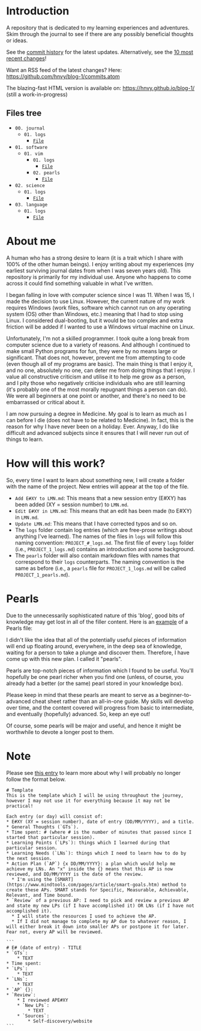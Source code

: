 # Introduction
A repository that is dedicated to my learning experiences and adventures. Skim through the journal to see if there are any possibly beneficial thoughts or ideas.

See the [commit history](https://github.com/hnvy/blog-1/commits/main) for the latest updates. Alternatively, see the [10 most recent changes](https://github.com/hnvy/blog-1/compare/main%5E%5E%5E%5E%5E%5E%5E%5E%5E%5E...main)!

Want an RSS feed of the latest changes? Here: https://github.com/hnvy/blog-1/commits.atom

The blazing-fast HTML version is available on: https://hnvy.github.io/blog-1/ (still a work-in-progress)

## Files tree
- `00. journal`
    - `01. logs`
        - [`File`](./00.%20journal/01.%20logs/journal_1_logs.html)
- `01. software`
    - `01. vim`
        - `01. logs`
            - [`File`](./01.%20software/01.%20vim/01.%20logs/vim_1_logs.html)
        - `02. pearls`
            - [`File`](./01.%20software/01.%20vim/02.%20pearls/vim_1_pearls.html)
- `02. science`
    - `01. logs`
		- [`File`](./02.%20science/01.%20logs/science_1_logs.html)
- `03. language`
	- `01. logs`
		- [`File`](./03.%20language/01.%20logs/language_1_logs.html)

# About me
A human who has a strong desire to learn (it is a trait which I share with 100% of the other human beings). I enjoy writing about my experiences (my earliest surviving journal dates from when I was seven years old). This repository is primarily for my individual use. Anyone who happens to come across it could find something valuable in what I've written.

I began falling in love with computer science since I was 11. When I was 15, I made the decision to use Linux. However, the current nature of my work requires Windows (work files, software which cannot run on any operating system (OS) other than Windows, etc.) meaning that I had to stop using Linux. I considered dual-booting, but it would be too complex and extra friction will be added if I wanted to use a Windows virtual machine on Linux.

Unfortunately, I'm not a skilled programmer. I took quite a long break from computer science due to a variety of reasons. And although I continued to make small Python programs for fun, they were by no means large or significant. That does not, however, prevent me from attempting to code (even though all of my programs are basic). The main thing is that I enjoy it, and no one, absolutely no one, can deter me from doing things that I enjoy. I value all constructive criticism and utilise it to help me grow as a person, and I pity those who negatively criticise individuals who are still learning (it's probably one of the most morally repugnant things a person can do). We were all beginners at one point or another, and there's no need to be embarrassed or critical about it.

I am now pursuing a degree in Medicine. My goal is to learn as much as I can before I die (does not have to be related to Medicine). In fact, this is the reason for why I have never been on a holiday. Ever. Anyway, I do like difficult and advanced subjects since it ensures that I will never run out of things to learn.

# How will this work?
So, every time I want to learn about something new, I will create a folder with the name of the project. New entries will appear at the top of the file.

* `Add E#XY to LMN.md`: This means that a new session entry (E#XY) has been added (XY = session number) to `LMN.md`.
* `Edit E#XY in LMN.md`: This means that an edit has been made (to E#XY) in `LMN.md`.
* `Update LMN.md`: This means that I have corrected typos and so on.
* The `logs` folder contain log entries (which are free-prose writings about anything I've learned). The names of the files in `logs` will follow this naming convention: `PROJECT_#_logs.md`. The first file of every `logs` folder (i.e., `PROJECT_1_logs.md`) contains an introduction and some background.
* The `pearls` folder will also contain markdown files with names that correspond to their `logs` counterparts. The naming convention is the same as before (i.e., a `pearls` file for `PROJECT_1_logs.md` will be called `PROJECT_1_pearls.md`).

# Pearls
Due to the unnecessarily sophisticated nature of this 'blog', good bits of knowledge may get lost in all of the filler content. Here is an [example](./01.%20software/01.%20vim/02.%20pearls/vim_1_pearls.md) of a Pearls file:

I didn't like the idea that all of the potentially useful pieces of information will end up floating around, everywhere, in the deep sea of knowledge, waiting for a person to take a plunge and discover them. Therefore, I have come up with this new plan. I called it "pearls".

Pearls are top-notch pieces of information which I found to be useful. You'll hopefully be one pearl richer when you find one (unless, of course, you already had a better (or the same) pearl stored in your knowledge box).

Please keep in mind that these pearls are meant to serve as a beginner-to-advanced cheat sheet rather than an all-in-one guide. My skills will develop over time, and the content covered will progress from basic to intermediate, and eventually (hopefully) advanced. So, keep an eye out!

Of course, some pearls will be major and useful, and hence it might be worthwhile to devote a longer post to them.

# Note
Please see [this entry](./00.%20journal/01.%20logs/journal_1_logs.md#e4-28022022---no-template-no-problem-t) to learn more about why I will probably no longer follow the format below.
~~~
# Template
This is the template which I will be using throughout the journey, however I may not use it for everything because it may not be practical!

Each entry (or day) will consist of:
* E#XY (XY = session number), date of entry (DD/MM/YYYY), and a title.
* General Thoughts (`GTs`).
* Time spent: # (where # is the number of minutes that passed since I started that particular session).
* Learning Points (`LPs`): things which I learned during that particular session.
* Learning Needs (`LNs`): things which I need to learn how to do by the next session.
* Action Plan (`AP`) {x DD/MM/YYYY}: a plan which would help me achieve my LNs. An "x" inside the {} means that this AP is now reviewed, and DD/MM/YYYY is the date of the review.
  * I'm using the [SMART](https://www.mindtools.com/pages/article/smart-goals.htm) method to create these APs. SMART stands for Specific, Measurable, Achievable, Relevant, and Time bound.
* `Review` of a previous AP: I need to pick and review a previous AP and state my new LPs (if I have accomplished it) OR LNs (if I have not accomplished it).
  * I will state the resources I used to achieve the AP.
  * If I did not manage to complete my AP due to whatever reason, I will either break it down into smaller APs or postpone it for later. Fear not, every AP will be reviewed.

```
# E# (date of entry) - TITLE
* `GTs`:
    * TEXT
* Time spent: 
* `LPs`:
    * TEXT
* `LNs`:
    * TEXT
* `AP` {}:
* `Review`:
    * I reviewed APE#XY
    * `New LPs`:
        * TEXT
    * `Sources`:
        * Self-discovery/website
```
~~~

